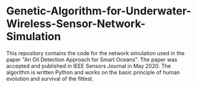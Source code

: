 # Genetic-Algorithm-for-Underwater-Wireless-Sensor-Network-Simulation
This repository contains the code for the network simulation used in the paper "An Oil Detection Approach for Smart Oceans". The paper was accepted and published in IEEE Sensors Journal in May 2020. The algorithm is written Python and works on the basic principle of human evolution and survival of the fittest.
